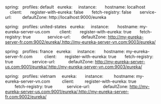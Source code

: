
spring:
  profiles: default
  eureka:
    instance:
      hostname: localhost
    client:
      register-with-eureka: false
      fetch-registry: false
      service-url:
        defaultZone: http://localhost:9000/eureka 


spring:
  profiles: united-states
  eureka:
    instance:
      hostname: my-eureka-server-us.com    
    client:
      register-with-eureka: true
      fetch-registry: true       
      service-url:
        defaultZone: http://my-eureka-server-fr.com:9002/eureka/,http://my-eureka-server-vn.com:9003/eureka/


spring:
  profiles: france
  eureka:
    instance:
      hostname: my-eureka-server-fr.com      
    client:
      register-with-eureka: true
      fetch-registry: true       
        service-url:
          defaultZone: http://my-eureka-server-us.com:9001/eureka/,http://my-eureka-server-vn.com:9003/eureka/


spring:
  profiles: vietnam
    eureka:
      instance:
        hostname: my-eureka-server-vn.com    
      client:
        register-with-eureka: true
        fetch-registry: true   
        service-url:
          defaultZone: http://my-eureka-server-us.com:9001/eureka/,http://my-eureka-server-fr.com:9002/eureka/
